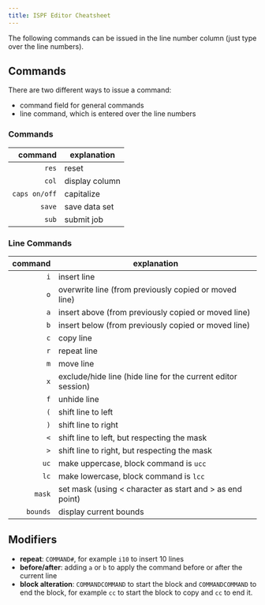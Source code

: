 ```yaml
---
title: ISPF Editor Cheatsheet
---
```


The following commands can be issued in the line number column (just type over the line numbers).

## Commands

There are two different ways to issue a command:

- command field for general commands
- line command, which is entered over the line numbers

### Commands

|       command | explanation    |
| ------------: | -------------- |
|         `res` | reset          |
|         `col` | display column |
| `caps on/off` | capitalize     |
|        `save` | save data set  |
|         `sub` | submit job     |


### Line Commands

|  command | explanation                                                  |
| -------: | ------------------------------------------------------------ |
|      `i` | insert line                                                  |
|      `o` | overwrite line (from previously copied or moved line)        |
|      `a` | insert above (from previously copied or moved line)          |
|      `b` | insert below (from previously copied or moved line)          |
|      `c` | copy line                                                    |
|      `r` | repeat line                                                  |
|      `m` | move line                                                    |
|      `x` | exclude/hide line (hide line for the current editor session) |
|      `f` | unhide line                                                  |
|      `(` | shift line to left                                           |
|      `)` | shift line to right                                          |
|      `<` | shift line to left, but respecting the mask                  |
|      `>` | shift line to right, but respecting the mask                 |
|     `uc` | make uppercase, block command is `ucc`                       |
|     `lc` | make lowercase, block command is `lcc`                       |
|   `mask` | set mask (using < character as start and > as end point)     |
| `bounds` | display current bounds                                       |

## Modifiers

- **repeat**: `COMMAND#`, for example `i10` to insert 10 lines
- **before/after**: adding `a` or `b` to apply the command before or after the current line
- **block alteration**: `COMMANDCOMMAND` to start the block and `COMMANDCOMMAND` to end the block, for example `cc` to start the block to copy and `cc` to end it.
